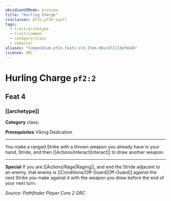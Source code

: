 ```yaml
---
obsidianUIMode: preview
title: "Hurling Charge"
cssclasses: pf2e,pf2e-spell
tags:
  - trait/archetype
  - trait/common
  - category/class
  - remaster
aliases: "Compendium.pf2e.feats-srd.Item.9KvsO72JJ3pfkG4U"
license: ORC
---
```

# Hurling Charge `pf2:2`
## Feat 4
### [[archetype]]

**Category** class; 



**Prerequisites** Viking Dedication
* * *
You make a ranged Strike with a thrown weapon you already have in your hand, Stride, and then [[Actions/Interact|Interact]] to draw another weapon.

* * *

**Special** If you are [[Actions/Rage|Raging]], and end the Stride adjacent to an enemy, that enemy is [[Conditions/Off-Guard|Off-Guard]] against the next Strike you make against it with the weapon you drew before the end of your next turn.

*Source: Pathfinder Player Core 2*
*ORC*